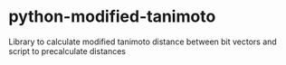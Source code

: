 # python-modified-tanimoto

Library to calculate modified tanimoto distance between bit vectors and script to precalculate distances
